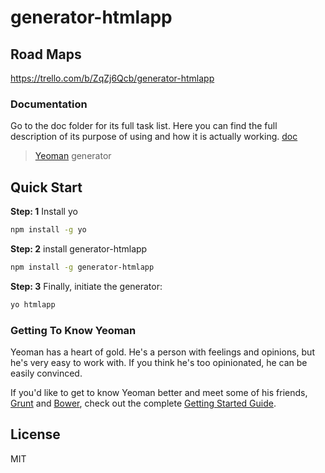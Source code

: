 # generator-htmlapp 

## Road Maps
https://trello.com/b/ZqZj6Qcb/generator-htmlapp

### Documentation 
Go to the doc folder for its full task list. Here you can find the full description of its purpose of using and how it is actually working. [doc](https://github.com/developer-prosenjit/generator-htmlapp/tree/master/doc)

> [Yeoman](http://yeoman.io) generator


## Quick Start
 **Step: 1** Install yo
```bash
npm install -g yo
```

**Step: 2** install generator-htmlapp

```bash
npm install -g generator-htmlapp
```

**Step: 3** Finally, initiate the generator:

```bash
yo htmlapp
```

### Getting To Know Yeoman

Yeoman has a heart of gold. He's a person with feelings and opinions, but he's very easy to work with. If you think he's too opinionated, he can be easily convinced.

If you'd like to get to know Yeoman better and meet some of his friends, [Grunt](http://gruntjs.com) and [Bower](http://bower.io), check out the complete [Getting Started Guide](https://github.com/yeoman/yeoman/wiki/Getting-Started).


## License

MIT


